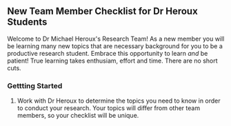 ## New Team Member Checklist for Dr Heroux Students

Welcome to Dr Michael Heroux's Research Team!  As a new member you will be learning many new topics that are necessary background for you to be a productive research student.  Embrace this opportunity to learn _and_ be patient! True learning takes enthusiam, effort and time.  There are no short cuts.

### Gettting Started

1. Work with Dr Heroux to determine the topics you need to know in order to conduct your research.  Your topics will differ from other team members, so your checklist will be unique.
